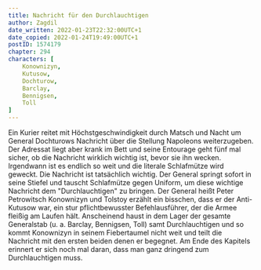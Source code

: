 ```yaml
---
title: Nachricht für den Durchlauchtigen
author: Zagdil
date_written: 2022-01-23T22:32:00UTC+1
date_copied: 2022-01-24T19:49:00UTC+1
postID: 1574179
chapter: 294
characters: [ 
    Konownizyn, 
    Kutusow, 
    Dochturow,
    Barclay, 
    Bennigsen, 
    Toll  
]
---
```

Ein Kurier reitet mit Höchstgeschwindigkeit durch Matsch und Nacht um General Dochturows Nachricht über die Stellung Napoleons weiterzugeben. Der Adressat liegt aber krank im Bett und seine Entourage geht fünf mal sicher, ob die Nachricht wirklich wichtig ist, bevor sie ihn wecken. Irgendwann ist es endlich so weit und die literale Schlafmütze wird geweckt. Die Nachricht ist tatsächlich wichtig. Der General springt sofort in seine Stiefel und tauscht Schlafmütze gegen Uniform, um diese wichtige Nachricht dem "Durchlauchtigen" zu bringen. Der General heißt Peter Petrowitsch Konownizyn und Tolstoy erzählt ein bisschen, dass er der Anti-Kutusow war, ein stur pflichtbewusster Befehlausführer, der die Armee fleißig am Laufen hält. Anscheinend haust in dem Lager der gesamte Generalstab (u. a. Barclay, Bennigsen, Toll) samt Durchlauchtigen und so kommt Konownizyn in seinem Fiebertaumel nicht weit und teilt die Nachricht mit den ersten beiden denen er begegnet. Am Ende des Kapitels erinnert er sich noch mal daran, dass man ganz dringend zum Durchlauchtigen muss.